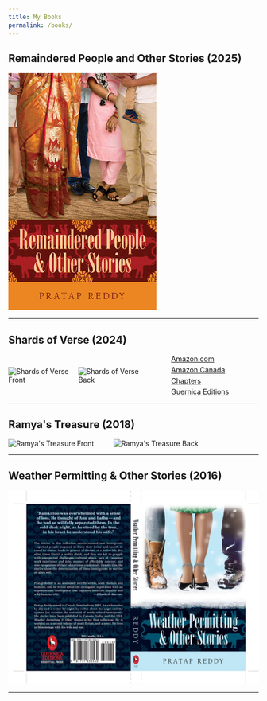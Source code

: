 ```yaml
---
title: My Books
permalink: /books/
---
```



## Remaindered People and Other Stories (2025)
![Remaindered People and Other Stories](assets/images/remaindered-people.jpg)

---

## Shards of Verse (2024) 
<div style="display: flex; gap: 10px; align-items: center;">
  <div style="display: flex; gap: 10px;">
    <img src="/pratap-reddy/assets/images/shards-front.png" alt="Shards of Verse Front" style="width: 40%;">
    <img src="/pratap-reddy/assets/images/shards-back.png" alt="Shards of Verse Back" style="width: 40%;">
  </div>
  <div style="margin-left: -10px; white-space: nowrap;"> <!-- Prevents text wrapping -->
    <ul style="list-style: none; padding: 0; margin: 0;">
      <li style="margin-bottom: 5px;"><a href="#" target="_blank">Amazon.com</a></li>
      <li style="margin-bottom: 5px;"><a href="#" target="_blank">Amazon Canada</a></li>
      <li style="margin-bottom: 5px;"><a href="#" target="_blank">Chapters</a></li>
      <li><a href="#" target="_blank">Guernica Editions</a></li>
    </ul>
  </div>
</div>

---

## Ramya's Treasure (2018)
<div style="display: flex; gap: 10px;">
  <img src="/pratap-reddy/assets/images/ramya-front.jpg" alt="Ramya's Treasure Front" style="width: 40%;">
  <img src="/pratap-reddy/assets/images/ramya-back.jpg" alt="Ramya's Treasure Back" style="width: 40%;">
</div>



---

## Weather Permitting & Other Stories (2016)
![Weather Permitting & Other Stories](assets/images/weather-permitting.jpg)

---
